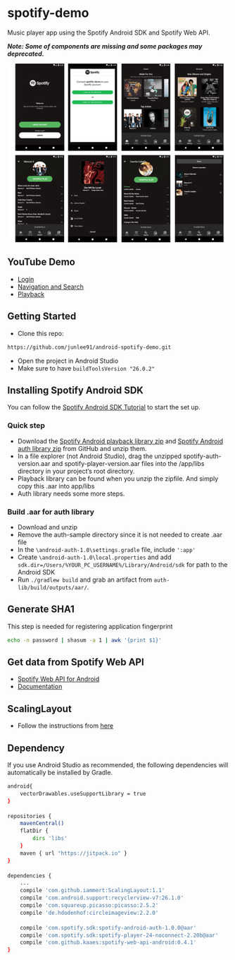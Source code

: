 # spotify-demo
Music player app using the Spotify Android SDK and Spotify Web API.

**_Note: Some of components are missing and some packages may deprecated._**

[![Screenshot](screenshot/screens.png)](https://github.com/junlee91/android-spotify-demo/blob/master/screenshot/screens.png)

## YouTube Demo
- [Login](https://youtu.be/Td9k2k80iac)
- [Navigation and Search](https://youtu.be/0BnT-iWdWIQ)
- [Playback](https://youtu.be/QJZFqSbEHJw)

## Getting Started
- Clone this repo:
```sh
https://github.com/junlee91/android-spotify-demo.git
```
- Open the project in Android Studio
- Make sure to have `buildToolsVersion "26.0.2"`

## Installing Spotify Android SDK
You can follow the [Spotify Android SDK Tutorial](https://developer.spotify.com/technologies/spotify-android-sdk/tutorial/) to start the set up.

### Quick step
- Download the [Spotify Android playback library zip](https://github.com/spotify/android-sdk/) and [Spotify Android auth library zip](https://github.com/spotify/android-auth/) from GitHub and unzip them.
- In a file explorer (not Android Studio), drag the unzipped spotify-auth-version.aar and spotify-player-version.aar files into the /app/libs directory in your project’s root directory.
- Playback library can be found when you unzip the zipfile. And simply copy this .aar into app/libs
- Auth library needs some more steps.

### Build .aar for auth library
- Download and unzip
- Remove the auth-sample directory since it is not needed to create .aar file
- In the `\android-auth-1.0\settings.gradle` file, include `':app'`
- Create `\android-auth-1.0\local.properties` and add `sdk.dir=/Users/%YOUR_PC_USERNAME%/Library/Android/sdk` for path to the Android SDK
- Run `./gradlew build` and grab an artifact from `auth-lib/build/outputs/aar/`.

## Generate SHA1
This step is needed for registering application fingerprint
```sh
echo -n password | shasum -a 1 | awk '{print $1}'
```

## Get data from Spotify Web API
- [Spotify Web API for Android](https://github.com/kaaes/spotify-web-api-android)
- [Documentation](http://kaaes.github.io/spotify-web-api-android/)

## ScalingLayout
- Follow the instructions from [here](https://github.com/iammert/ScalingLayout)

## Dependency
If you use Android Studio as recommended, the following dependencies will automatically be installed by Gradle.
```sh
android{
    vectorDrawables.useSupportLibrary = true
}

repositories {
    mavenCentral()
    flatDir {
        dirs 'libs'
    }
    maven { url "https://jitpack.io" }
}

dependencies {
    ...
    compile 'com.github.iammert:ScalingLayout:1.1'
    compile 'com.android.support:recyclerview-v7:26.1.0'
    compile 'com.squareup.picasso:picasso:2.5.2'
    compile 'de.hdodenhof:circleimageview:2.2.0'

    compile 'com.spotify.sdk:spotify-android-auth-1.0.0@aar'
    compile 'com.spotify.sdk:spotify-player-24-noconnect-2.20b@aar'
    compile 'com.github.kaaes:spotify-web-api-android:0.4.1'
}
```